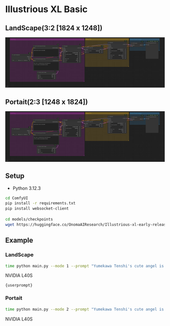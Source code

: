 # Illustrious XL Basic

## LandScape(3:2 [1824 x 1248])
![image](./landscape/workflow.png)

## Portait(2:3 [1248 x 1824])
![image](./portait/workflow.png)

## Setup
- Python 3.12.3
```bash
cd ComfyUI
pip install -r requirements.txt
pip install websocket-client

cd models/checkpoints
wget https://huggingface.co/OnomaAIResearch/Illustrious-xl-early-release-v0/resolve/main/Illustrious-XL-v0.1.safetensors

```

## Example
### LandScape
```bash
time python main.py --mode 1 --prompt "Yumekawa Tenshi's cute angel is flying in the winter sky" --save_path "./test.png"
```
NVIDIA L40S
```
{userprompt}
```

### Portait
```bash
time python main.py --mode 2 --prompt "Yumekawa Tenshi's cute angel is flying in the winter sky" --save_path "./test.png"
```
NVIDIA L40S
```

```


